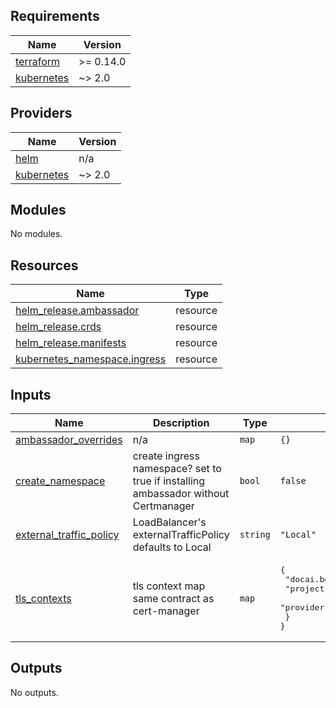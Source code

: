 ## Requirements

| Name | Version |
|------|---------|
| <a name="requirement_terraform"></a> [terraform](#requirement\_terraform) | >= 0.14.0 |
| <a name="requirement_kubernetes"></a> [kubernetes](#requirement\_kubernetes) | ~> 2.0 |

## Providers

| Name | Version |
|------|---------|
| <a name="provider_helm"></a> [helm](#provider\_helm) | n/a |
| <a name="provider_kubernetes"></a> [kubernetes](#provider\_kubernetes) | ~> 2.0 |

## Modules

No modules.

## Resources

| Name | Type |
|------|------|
| [helm_release.ambassador](https://registry.terraform.io/providers/hashicorp/helm/latest/docs/resources/release) | resource |
| [helm_release.crds](https://registry.terraform.io/providers/hashicorp/helm/latest/docs/resources/release) | resource |
| [helm_release.manifests](https://registry.terraform.io/providers/hashicorp/helm/latest/docs/resources/release) | resource |
| [kubernetes_namespace.ingress](https://registry.terraform.io/providers/hashicorp/kubernetes/latest/docs/resources/namespace) | resource |

## Inputs

| Name | Description | Type | Default | Required |
|------|-------------|------|---------|:--------:|
| <a name="input_ambassador_overrides"></a> [ambassador\_overrides](#input\_ambassador\_overrides) | n/a | `map` | `{}` | no |
| <a name="input_create_namespace"></a> [create\_namespace](#input\_create\_namespace) | create ingress namespace? set to true if installing ambassador without Certmanager | `bool` | `false` | no |
| <a name="input_external_traffic_policy"></a> [external\_traffic\_policy](#input\_external\_traffic\_policy) | LoadBalancer's externalTrafficPolicy defaults to Local | `string` | `"Local"` | no |
| <a name="input_tls_contexts"></a> [tls\_contexts](#input\_tls\_contexts) | tls context map same contract as cert-manager | `map` | <pre>{<br>  "docai.beer": {<br>    "project": "doc-ai-infra-sec",<br>    "provider": "clouddns"<br>  }<br>}</pre> | no |

## Outputs

No outputs.

